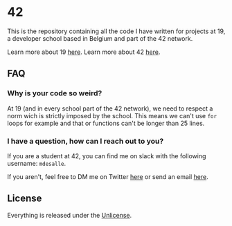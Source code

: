 # 42
This is the repository containing all the code I have written for projects at 19, a developer school based in Belgium and part of the 42 network.

Learn more about 19 [here](https://s19.be).
Learn more about 42 [here](https://www.42.fr/42-network/).

## FAQ
### Why is your code so weird?
At 19 (and in every school part of the 42 network), we need to respect a norm wich is strictly imposed by the school. This means we can't use ```for``` loops for example and that or functions can't be longer than 25 lines.

### I have a question, how can I reach out to you?
If you are a student at 42, you can find me on slack with the following username: ```mdesalle```.

If you aren't, feel free to DM me on Twitter [here](https://twitter.com/maxdesalle) or send an email [here](mailto:maxdesalle@pm.me).

## License
Everything is released under the [Unlicense](https://github.com/maxdesalle/42/blob/main/LICENSE).
